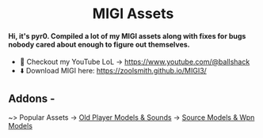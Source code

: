 <h1 align="center">MIGI Assets</h1>

#### Hi, it's pyr0. Compiled a lot of my MIGI assets along with fixes for bugs nobody cared about enough to figure out themselves.
- 🎥 Checkout my YouTube LoL -> https://www.youtube.com/@ballshack
- ⬇️ Download MIGI here: https://zoolsmith.github.io/MIGI3/

## Addons -
  ~> Popular Assets
    -> <a href="https://github.com/anthonygarced/csgomodels/tree/main/migi/oldModelsSounds">Old Player Models & Sounds</a>
    -> <a href="https://github.com/anthonygarced/csgomodels/tree/main/migi/sourceModels">Source Models & Wpn Models</a>

